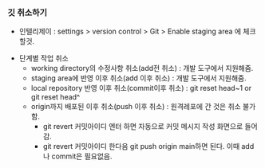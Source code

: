 ### 깃 취소하기
* 인텔리제이 : settings > version control > Git > Enable staging area 에 체크할것. 

- 단계별 작업 취소
    - working directory의 수정사항 취소(add전 취소) : 개발 도구에서 지원해줌.
    - staging area에 반영 이후 취소(add 이후 취소) : 개발 도구에서 지원해줌. 
    - local repository 반영 이후 취소(commit이후 취소) : git reset head~1 or git reset head^
    - origin까지 배포된 이후 취소(push 이후 취소) :  원격레포에 간 것은 취소 불가함.
        - git revert 커밋아이디 엔터 하면 자동으로 커밋 메시지 작성 화면으로 들어감.
        - git revert 커밋아이디 한다음 git push origin main하면 된다. 이때  add나 commit은 필요없음.